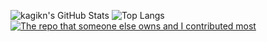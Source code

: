 ![kagikn's GitHub Stats](https://github-readme-stats.vercel.app/api?username=kagikn&show_icons=true&title_color=FF80BF&text_color=F8F8F2&icon_color=8AFF80&bg_color=212C2A)
![Top Langs](https://github-readme-stats.vercel.app/api/top-langs/?username=kagikn&title_color=FF80BF&text_color=F8F8F2&icon_color=8AFF80&bg_color=212C2A&layout=compact)
[![The repo that someone else owns and I contributed most](https://github-readme-stats.vercel.app/api/pin/?username=crosire&repo=scripthookvdotnet&show_owner=true&title_color=FF80BF&text_color=F8F8F2&icon_color=8AFF80&bg_color=212C2A)](https://github.com/crosire/scripthookvdotnet)

<!--
**kagikn/kagikn** is a ✨ _special_ ✨ repository because its `README.md` (this file) appears on your GitHub profile.

Here are some ideas to get you started:

- 🔭 I’m currently working on ...
- 🌱 I’m currently learning ...
- 👯 I’m looking to collaborate on ...
- 🤔 I’m looking for help with ...
- 💬 Ask me about ...
- 📫 How to reach me: ...
- 😄 Pronouns: ...
- ⚡ Fun fact: ...
-->
